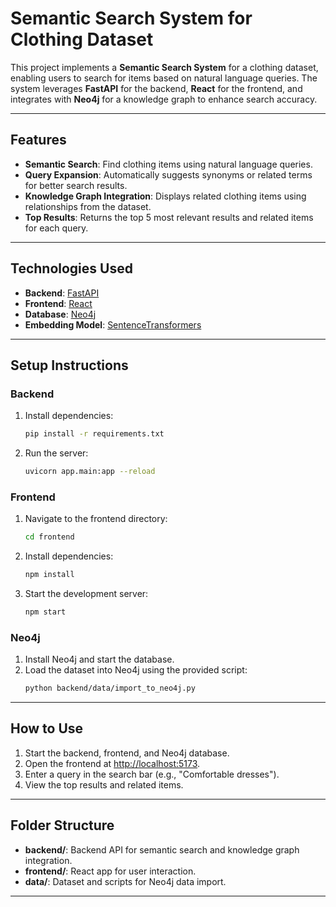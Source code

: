 # **Semantic Search System for Clothing Dataset**

This project implements a **Semantic Search System** for a clothing dataset, enabling users to search for items based on natural language queries. The system leverages **FastAPI** for the backend, **React** for the frontend, and integrates with **Neo4j** for a knowledge graph to enhance search accuracy.

---

## **Features**

- **Semantic Search**: Find clothing items using natural language queries.
- **Query Expansion**: Automatically suggests synonyms or related terms for better search results.
- **Knowledge Graph Integration**: Displays related clothing items using relationships from the dataset.
- **Top Results**: Returns the top 5 most relevant results and related items for each query.

---

## **Technologies Used**

- **Backend**: [FastAPI](https://fastapi.tiangolo.com/)
- **Frontend**: [React](https://reactjs.org/)
- **Database**: [Neo4j](https://neo4j.com/)
- **Embedding Model**: [SentenceTransformers](https://www.sbert.net/)

---

## **Setup Instructions**

### **Backend**

1. Install dependencies:
   ```bash
   pip install -r requirements.txt
   ```
2. Run the server:
   ```bash
   uvicorn app.main:app --reload
   ```

### **Frontend**

1. Navigate to the frontend directory:
   ```bash
   cd frontend
   ```
2. Install dependencies:
   ```bash
   npm install
   ```
3. Start the development server:
   ```bash
   npm start
   ```

### **Neo4j**

1. Install Neo4j and start the database.
2. Load the dataset into Neo4j using the provided script:
   ```bash
   python backend/data/import_to_neo4j.py
   ```

---

## **How to Use**

1. Start the backend, frontend, and Neo4j database.
2. Open the frontend at [http://localhost:5173](http://localhost:5173).
3. Enter a query in the search bar (e.g., "Comfortable dresses").
4. View the top results and related items.

---

## **Folder Structure**

- **backend/**: Backend API for semantic search and knowledge graph integration.
- **frontend/**: React app for user interaction.
- **data/**: Dataset and scripts for Neo4j data import.

---

